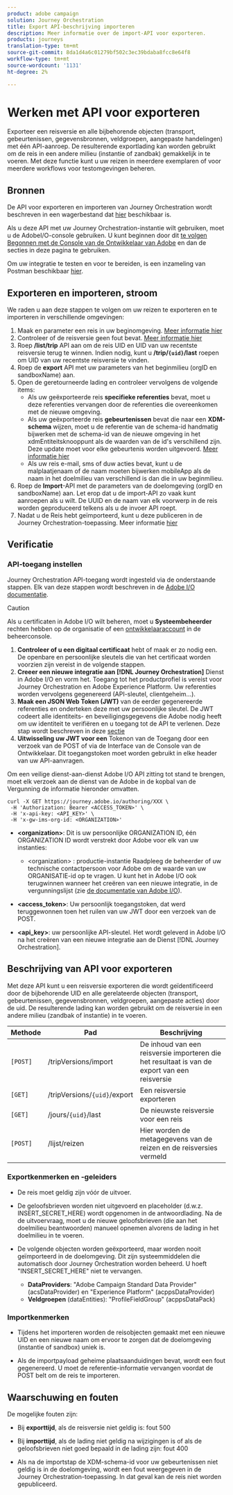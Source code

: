 ```yaml
---
product: adobe campaign
solution: Journey Orchestration
title: Export API-beschrijving importeren
description: Meer informatie over de import-API voor exporteren.
products: journeys
translation-type: tm+mt
source-git-commit: 8da1d4a6c01279bf502c3ec39bdaba8fcc8e64f8
workflow-type: tm+mt
source-wordcount: '1131'
ht-degree: 2%

---
```



# Werken met API voor exporteren

Exporteer een reisversie en alle bijbehorende objecten (transport, gebeurtenissen, gegevensbronnen, veldgroepen, aangepaste handelingen) met één API-aanroep. De resulterende exportlading kan worden gebruikt om de reis in een andere milieu (instantie of zandbak) gemakkelijk in te voeren.
Met deze functie kunt u uw reizen in meerdere exemplaren of voor meerdere workflows voor testomgevingen beheren.


## Bronnen

De API voor exporteren en importeren van Journey Orchestration wordt beschreven in een wagerbestand dat [hier](https://adobedocs.github.io/JourneyAPI/docs/) beschikbaar is.

Als u deze API met uw Journey Orchestration-instantie wilt gebruiken, moet u de AdobeI/O-console gebruiken. U kunt beginnen door dit [te volgen Begonnen met de Console van de Ontwikkelaar van Adobe](https://www.adobe.io/apis/experienceplatform/console/docs.html#!AdobeDocs/adobeio-console/master/getting-started.md) en dan de secties in deze pagina te gebruiken.

Om uw integratie te testen en voor te bereiden, is een inzameling van Postman beschikbaar [hier](https://raw.githubusercontent.com/AdobeDocs/JourneyAPI/master/postman-collections/Journey-Orchestration_Export-import-API_postman-collection.json).


## Exporteren en importeren, stroom

We raden u aan deze stappen te volgen om uw reizen te exporteren en te importeren in verschillende omgevingen:

1. Maak en parameter een reis in uw beginomgeving. [Meer informatie hier](https://docs.adobe.com/content/help/nl-NL/journeys/using/building-journeys/about-journey-building/journey.html)
1. Controleer of de reisversie geen fout bevat. [Meer informatie hier](https://docs.adobe.com/content/help/en/journeys/using/building-journeys/testing-the-journey.html)
1. Roep **/list/trip** API aan om de reis UID en UID van uw recentste reisversie terug te winnen. Indien nodig, kunt u **/trip/`{uid}`/last** roepen om UID van uw recentste reisversie te vinden.
1. Roep de **export** API met uw parameters van het beginmilieu (orgID en sandboxName) aan.
1. Open de geretourneerde lading en controleer vervolgens de volgende items:
   * Als uw geëxporteerde reis **specifieke referenties** bevat, moet u deze referenties vervangen door de referenties die overeenkomen met de nieuwe omgeving.
   * Als uw geëxporteerde reis **gebeurtenissen** bevat die naar een **XDM-schema** wijzen, moet u de referentie van de schema-id handmatig bijwerken met de schema-id van de nieuwe omgeving in het xdmEntiteitsknooppunt als de waarden van de id&#39;s verschillend zijn. Deze update moet voor elke gebeurtenis worden uitgevoerd. [Meer informatie hier](https://docs.adobe.com/content/help/en/journeys/using/events-journeys/experience-event-schema.html)
   * Als uw reis e-mail, sms of duw acties bevat, kunt u de malplaatjenaam of de naam moeten bijwerken mobileApp als de naam in het doelmilieu van verschillend is dan die in uw beginmilieu.
1. Roep de **Import**-API met de parameters van de doelomgeving (orgID en sandboxName) aan. Let erop dat u de import-API zo vaak kunt aanroepen als u wilt. De UUID en de naam van elk voorwerp in de reis worden geproduceerd telkens als u de invoer API roept.
1. Nadat u de Reis hebt geïmporteerd, kunt u deze publiceren in de Journey Orchestration-toepassing. Meer informatie [hier](https://docs.adobe.com/content/help/en/journeys/using/building-journeys/publishing-the-journey.html)


## Verificatie

### API-toegang instellen

Journey Orchestration API-toegang wordt ingesteld via de onderstaande stappen. Elk van deze stappen wordt beschreven in de [Adobe I/O documentatie](https://www.adobe.io/authentication/auth-methods.html#!AdobeDocs/adobeio-auth/master/AuthenticationOverview/ServiceAccountIntegration.md).

>[!CAUTION]
>
>Als u certificaten in Adobe I/O wilt beheren, moet u <b>Systeembeheerder</b> rechten hebben op de organisatie of een [ontwikkelaaraccount](https://helpx.adobe.com/enterprise/using/manage-developers.html) in de beheerconsole.

1. **Controleer of u een digitaal certificaat** hebt of maak er zo nodig een. De openbare en persoonlijke sleutels die van het certificaat worden voorzien zijn vereist in de volgende stappen.
1. **Creeer een nieuwe integratie aan  [!DNL Journey Orchestration]** Dienst in Adobe I/O en vorm het. Toegang tot het productprofiel is vereist voor Journey Orchestration en Adobe Experience Platform. Uw referenties worden vervolgens gegenereerd (API-sleutel, clientgeheim...).
1. **Maak een JSON Web Token (JWT)** van de eerder gegenereerde referenties en onderteken deze met uw persoonlijke sleutel. De JWT codeert alle identiteits- en beveiligingsgegevens die Adobe nodig heeft om uw identiteit te verifiëren en u toegang tot de API te verlenen. Deze stap wordt beschreven in deze [sectie](https://www.adobe.io/authentication/auth-methods.html#!AdobeDocs/adobeio-auth/master/JWT/JWT.md)
1. **Uitwisseling uw JWT voor een** Tokenon van de Toegang door een verzoek van de POST of via de Interface van de Console van de Ontwikkelaar. Dit toegangstoken moet worden gebruikt in elke header van uw API-aanvragen.

Om een veilige dienst-aan-dienst Adobe I/O API zitting tot stand te brengen, moet elk verzoek aan de dienst van de Adobe in de kopbal van de Vergunning de informatie hieronder omvatten.

```
curl -X GET https://journey.adobe.io/authoring/XXX \
 -H 'Authorization: Bearer <ACCESS_TOKEN>' \
 -H 'x-api-key: <API_KEY>' \
 -H 'x-gw-ims-org-id: <ORGANIZATION>'
```

* **&lt;organization>**: Dit is uw persoonlijke ORGANIZATION ID, één ORGANIZATION ID wordt verstrekt door Adobe voor elk van uw instanties:

   * &lt;organization> : productie-instantie
   Raadpleeg de beheerder of uw technische contactpersoon voor Adobe om de waarde van uw ORGANISATIE-id op te vragen. U kunt het in Adobe I/O ook terugwinnen wanneer het creëren van een nieuwe integratie, in de vergunningslijst (zie [de documentatie van Adobe I/O](https://www.adobe.io/authentication.html)).

* **&lt;access_token>**: Uw persoonlijk toegangstoken, dat werd teruggewonnen toen het ruilen van uw JWT door een verzoek van de POST.

* **&lt;api_key>**: uw persoonlijke API-sleutel. Het wordt geleverd in Adobe I/O na het creëren van een nieuwe integratie aan de Dienst [!DNL Journey Orchestration].



## Beschrijving van API voor exporteren

Met deze API kunt u een reisversie exporteren die wordt geïdentificeerd door de bijbehorende UID en alle gerelateerde objecten (transport, gebeurtenissen, gegevensbronnen, veldgroepen, aangepaste acties) door de uid.
De resulterende lading kan worden gebruikt om de reisversie in een andere milieu (zandbak of instantie) in te voeren.

| Methode | Pad | Beschrijving |
|---|---|---|
| `[POST]` | /tripVersions/import | De inhoud van een reisversie importeren die het resultaat is van de export van een reisversie |
| `[GET]` | /tripVersions/`{uid}`/export | Een reisversie exporteren |
| `[GET]` | /jours/`{uid}`/last | De nieuwste reisversie voor een reis |
| `[POST]` | /lijst/reizen | Hier worden de metagegevens van de reizen en de reisversies vermeld |


### Exportkenmerken en -geleiders

* De reis moet geldig zijn vóór de uitvoer.

* De geloofsbrieven worden niet uitgevoerd en placeholder (d.w.z. INSERT_SECRET_HERE) wordt opgenomen in de antwoordlading.
Na de de uitvoervraag, moet u de nieuwe geloofsbrieven (die aan het doelmilieu beantwoorden) manueel opnemen alvorens de lading in het doelmilieu in te voeren.

* De volgende objecten worden geëxporteerd, maar worden nooit geïmporteerd in de doelomgeving. Dit zijn systeemmiddelen die automatisch door Journey Orchestration worden beheerd. U hoeft &quot;INSERT_SECRET_HERE&quot; niet te vervangen.
   * **DataProviders**: &quot;Adobe Campaign Standard Data Provider&quot; (acsDataProvider) en &quot;Experience Platform&quot; (acppsDataProvider)
   * **Veldgroepen**  (dataEntities): &quot;ProfileFieldGroup&quot; (acppsDataPack)



### Importkenmerken

* Tijdens het importeren worden de reisobjecten gemaakt met een nieuwe UID en een nieuwe naam om ervoor te zorgen dat de doelomgeving (instantie of sandbox) uniek is.

* Als de importpayload geheime plaatsaanduidingen bevat, wordt een fout gegenereerd. U moet de referentie-informatie vervangen voordat de POST belt om de reis te importeren.

## Waarschuwing en fouten

De mogelijke fouten zijn:

* Bij **exporttijd**, als de reisversie niet geldig is: fout 500

* Bij **importtijd**, als de lading niet geldig na wijzigingen is of als de geloofsbrieven niet goed bepaald in de lading zijn: fout 400

* Als na de importstap de XDM-schema-id voor uw gebeurtenissen niet geldig is in de doelomgeving, wordt een fout weergegeven in de Journey Orchestration-toepassing. In dat geval kan de reis niet worden gepubliceerd.